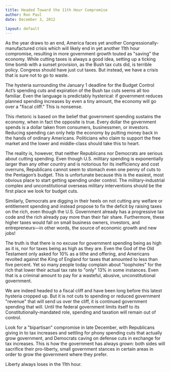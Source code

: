 ```yaml
---
title: Headed Toward the 11th Hour Compromise
author: Ron Paul
date: December 3, 2012

layout: default
---
```



As the year draws to an end, America faces yet another
Congressionally-manufactured crisis which will likely end in yet another 11th
hour compromise, resulting in more government growth touted as "saving" the
economy. While cutting taxes is always a good idea, setting up a ticking time
bomb with a sunset provision, as the Bush tax cuts did, is terrible policy.
Congress should have just cut taxes. But instead, we have a crisis that is sure
not to go to waste.

The hysteria surrounding the January 1 deadline for the Budget Control Act’s
spending cuts and expiration of the Bush tax cuts seems all too familiar. Even
the language is predictably hysterical: if government reduces planned spending
increases by even a tiny amount, the economy will go over a "fiscal cliff."
This is nonsense.

This rhetoric is based on the belief that government spending sustains the
economy, when in fact the opposite is true. Every dollar the government spends
is a dollar taken from consumers, businessmen, or investors. Reducing spending
can only help the economy by putting money back in the hands of ordinary
Americans. Politicians who claim to support the free market and the lower and
middle-class should take this to heart.

The reality is, however, that neither Republicans nor Democrats are serious
about cutting spending. Even though U.S. military spending is exponentially
larger than any other country and is notorious for its inefficiency and cost
overruns, Republicans cannot seem to stomach even one penny of cuts to the
Pentagon’s budget. This is unfortunate because this is the easiest, most
obvious place to start getting spending under control. The military-industrial
complex and unconstitutional overseas military interventions should be the
first place we look for budget cuts.

Similarly, Democrats are digging in their heels on not cutting any welfare or
entitlement spending and instead propose to fix the deficit by raising taxes on
the rich, even though the U.S. Government already has a progressive tax code
and the rich already pay more than their fair share. Furthermore, these higher
taxes would fall on small business owners, investors, and entrepreneurs—in
other words, the source of economic growth and new jobs!

The truth is that there is no excuse for government spending being as high as
it is, nor for taxes being as high as they are. Even the God of the Old
Testament only asked for 10% as a tithe and offering, and Americans revolted
against the King of England for taxes that amounted to less than five percent.
Yet so many people today complain about "loopholes" for the rich that lower
their actual tax rate to "only" 13% in some instances. Even that is a criminal
amount to pay for a wasteful, abusive, unconstitutional government.

We are indeed headed to a fiscal cliff and have been long before this latest
hysteria cropped up. But it is not cuts to spending or reduced government
"revenue" that will send us over the cliff, it is continued government spending
that will. Until the federal government limits itself to its
Constitutionally-mandated role, spending and taxation will remain out of
control.

Look for a "bipartisan" compromise in late December, with Republicans giving in
to tax increases and settling for phony spending cuts that actually grow
government, and Democrats caving on defense cuts in exchange for tax increases.
This is how the government has always grown: both sides will sacrifice their
pro-liberty, small government stances in certain areas in order to grow the
government where they prefer.

Liberty always loses in the 11th hour.
